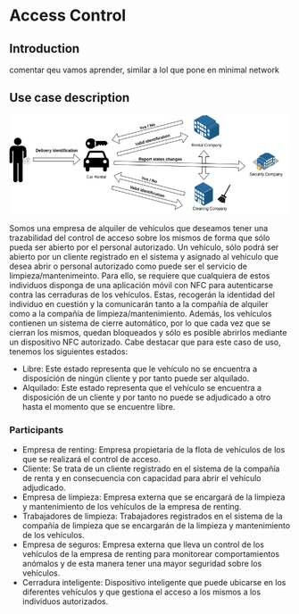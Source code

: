 # Access Control

## Introduction
comentar qeu vamos aprender, similar a lol que pone en minimal network

## Use case description

![Access Control](../../img/accessControl.png)

Somos una empresa de alquiler de vehículos que deseamos tener una trazabilidad del control de acceso sobre los mismos de forma que sólo pueda ser abierto por el personal autorizado. Un vehículo, sólo podrá ser abierto por un cliente registrado en el sistema y asignado al vehículo que desea abrir o personal autorizado como puede ser el servicio de limpieza/mantenimeinto. Para ello, se requiere que cualquiera de estos individuos disponga de una aplicación móvil con NFC para autenticarse contra las cerraduras de los vehículos. Estas, recogerán la identidad del individuo en cuestión y la comunicarán tanto a la compañía de alquiler como a la compañía de limpieza/mantenimiento. Además, los vehículos contienen un sistema de cierre automático, por lo que cada vez que se cierran los mismos, quedan bloqueados y sólo es posible abrirlos mediante un dispositivo NFC autorizado. Cabe destacar que para este caso de uso, tenemos los siguientes estados:
- Libre: Este estado representa que le vehículo no se encuentra a disposición de ningún cliente y por tanto puede ser alquilado.
- Alquilado: Este estado representa que el vehículo se encuentra a disposición de un cliente y por tanto no puede se adjudicado a otro hasta el momento que se encuentre libre.

### Participants

- Empresa de renting: Empresa propietaria de la flota de vehículos de los que se realizará el control de acceso.
- Cliente: Se trata de un cliente registrado en el sistema de la compañía de renta y en consecuencia con capacidad para abrir el vehículo adjudicado.
- Empresa de limpieza: Empresa externa que se encargará de la limpieza y mantenimiento de los vehículos de la empresa de renting.
- Trabajadores de limpieza: Trabajadores registrados en el sistema de la compañía de limpieza que se encargarán de la limpieza y mantenimiento de los vehículos.
- Empresa de seguros: Empresa externa que lleva un control de los vehículos de la empresa de renting para monitorear comportamientos anómalos y de esta manera tener una mayor seguridad sobre los vehículos.
- Cerradura inteligente: Dispositivo inteligente que puede ubicarse en los diferentes vehículos y que gestiona el acceso a los mismos a los individuos autorizados.